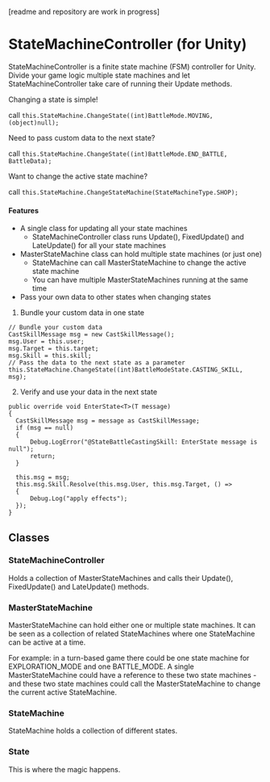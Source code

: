 [readme and repository are work in progress]

# StateMachineController (for Unity)
StateMachineController is a finite state machine (FSM) controller for Unity. Divide your game logic multiple state machines and let StateMachineController take care of running their Update methods.

Changing a state is simple!

call `this.StateMachine.ChangeState((int)BattleMode.MOVING, (object)null);`

Need to pass custom data to the next state?

call `this.StateMachine.ChangeState((int)BattleMode.END_BATTLE, BattleData);`

Want to change the active state machine?

call `this.StateMachine.ChangeStateMachine(StateMachineType.SHOP);`

#### Features
* A single class for updating all your state machines
    * StateMachineController class runs Update(), FixedUpdate() and LateUpdate() for all your state machines
* MasterStateMachine class can hold multiple state machines (or just one)
    * StateMachine can call MasterStateMachine to change the active state machine
    * You can have multiple MasterStateMachines running at the same time
* Pass your own data to other states when changing states
1) Bundle your custom data in one state
```
// Bundle your custom data
CastSkillMessage msg = new CastSkillMessage();
msg.User = this.user;
msg.Target = this.target;
msg.Skill = this.skill;
// Pass the data to the next state as a parameter
this.StateMachine.ChangeState((int)BattleModeState.CASTING_SKILL, msg);
```
2) Verify and use your data in the next state
```
public override void EnterState<T>(T message)
{
  CastSkillMessage msg = message as CastSkillMessage;
  if (msg == null)
  {
      Debug.LogError("@StateBattleCastingSkill: EnterState message is null");
      return;
  }

  this.msg = msg;
  this.msg.Skill.Resolve(this.msg.User, this.msg.Target, () => 
  {
      Debug.Log("apply effects");
  });
}
```

## Classes
### StateMachineController
Holds a collection of MasterStateMachines and calls their Update(), FixedUpdate() and LateUpdate() methods.

### MasterStateMachine
MasterStateMachine can hold either one or multiple state machines. It can be seen as a collection of related StateMachines where one StateMachine can be active at a time.
    
For example: in a turn-based game there could be one state machine for EXPLORATION_MODE and one BATTLE_MODE.
A single MasterStateMachine could have a reference to these two state machines - and these two state machines
could call the MasterStateMachine to change the current active StateMachine.
     
### StateMachine
StateMachine holds a collection of different states.

### State
This is where the magic happens.
